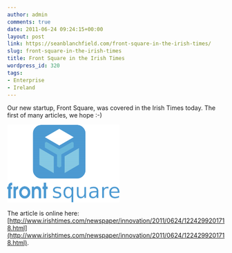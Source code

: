 ```yaml
---
author: admin
comments: true
date: 2011-06-24 09:24:15+00:00
layout: post
link: https://seanblanchfield.com/front-square-in-the-irish-times/
slug: front-square-in-the-irish-times
title: Front Square in the Irish Times
wordpress_id: 320
tags:
- Enterprise
- Ireland
---
```


Our new startup, Front Square, was covered in the Irish Times today. The first of many articles, we hope :-)
<!-- more -->
![](/images/2011/06/Front-square_logo-e1309106135101.png "Front square logo")

The article is online here: [http://www.irishtimes.com/newspaper/innovation/2011/0624/1224299201718.html](http://www.irishtimes.com/newspaper/innovation/2011/0624/1224299201718.html).